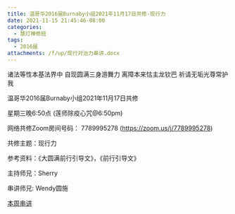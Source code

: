 ```yaml
---
title: 温哥华2016届Burnaby小组2021年11月17日共修-现行力
date: 2021-11-15 21:45:46-08:00
categories:
  - 慧灯禅修班
tags:
  - 2016届
attachments: /f/up/现行对治力串讲.docx
---
```

诸法等性本基法界中 自现圆满三身游舞力 离障本来怙主龙钦巴 祈请无垢光尊常护我

温哥华2016届Burnaby小组2021年11月17日共修 

星期三晚6:50点 (莲师除疫心咒@6:50pm)

网络共修Zoom房间号码： 7789995278 (<https://zoom.us/j/7789995278>)

共修主题：现行力

参考资料：《大圆满前行引导文》，《前行引导文》

主持师兄：Sherry

串讲师兄: Wendy圆施 

[本周串讲](/f/up/现行对治力串讲.docx)